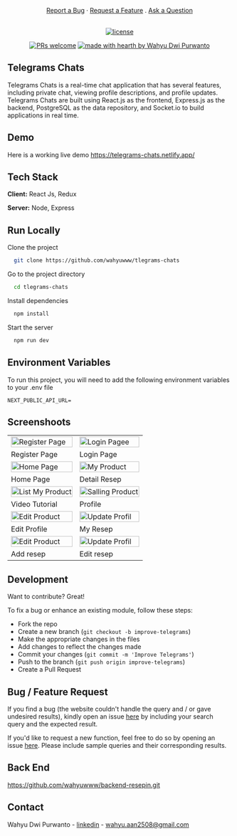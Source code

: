 <br/>
<div align="center">
<!-- <img src="https://i.postimg.cc/65pLzxB6/Group-4.png" width="auto" height="230" cover /> -->
 </div>
 <div align="center">
  <br />
  <br />
  <a href="https://github.com/dec0dOS/amazing-github-template/issues/new?assignees=&labels=bug&template=01_BUG_REPORT.md&title=bug%3A+">Report a Bug</a>
  ·
  <a href="https://github.com/dec0dOS/amazing-github-template/issues/new?assignees=&labels=enhancement&template=02_FEATURE_REQUEST.md&title=feat%3A+">Request a Feature</a>
  .
  <a href="https://github.com/dec0dOS/amazing-github-template/discussions">Ask a Question</a>
</div>

<div align="center">
<br />

[![license](https://img.shields.io/github/license/dec0dOS/amazing-github-template.svg?style=flat-square)](LICENSE)

[![PRs welcome](https://img.shields.io/badge/PRs-welcome-ff69b4.svg?style=flat-square)](https://github.com/wahyuwww/)
[![made with hearth by Wahyu Dwi Purwanto](https://img.shields.io/badge/made%20with%20%E2%99%A5%20by-Wahyu-ff1414.svg?style=flat-square)](https://github.com/wahyuwww/)

</div>

## Telegrams Chats

Telegrams Chats is a real-time chat application that has several features, including private chat, viewing profile descriptions, and profile updates. Telegrams Chats are built using React.js as the frontend, Express.js as the backend, PostgreSQL as the data repository, and Socket.io to build applications in real time.

## Demo
Here is a working live demo  https://telegrams-chats.netlify.app/

## Tech Stack

**Client:** React Js, Redux

**Server:** Node, Express

## Run Locally

Clone the project

```bash
  git clone https://github.com/wahyuwww/tlegrams-chats
```

Go to the project directory

```bash
  cd tlegrams-chats
```

Install dependencies

```bash
  npm install
```

Start the server

```bash
  npm run dev
```


## Environment Variables

To run this project, you will need to add the following environment variables to your .env file

```
NEXT_PUBLIC_API_URL=

```
## Screenshoots
<p align="center" display=flex>
<table>
 
  <tr>
    <td><image src="./screensoot/Screenshot_3.png" alt="Register Page" width=100%></td>
    <td><image src="./screensoot/Screenshot_4.png" alt="Login Pagee" width=100%/></td>
  </tr>
   <tr>
    <td>Register Page</td>
    <td>Login Page</td>
  </tr>
  
  <tr>
    <td><image src="./screensoot/https___resepin.vercel.app_home (1).png" alt="Home Page" width=100% ></td>
    <td><image src="./screensoot/crop.png" alt="My Product" width=100%></td>
  </tr>
  <tr>
    <td>Home Page</td>
    <td>Detail Resep</td>
  </tr>
  <tr>
    <td><image src="./screensoot/video tutor.png" alt="List My Product" width=100%></td>
        <td><image src="./screensoot/Resepinaja.png" alt="Salling Product" width=100%></td>
  </tr>
  <tr>
      <td>Video Tutorial</td>
       <td>Profile</td>
  </tr>
  
  <tr>
    <td><image src="./screensoot/edit profil.png" alt="Edit Product" width=100%></td>
    <td><image src="./screensoot/my resepin.png" alt="Update Profil" width=100%></td>
  </tr>
  <tr>
      <td>Edit Profile</td>
     <td>My Resep</td>
  </tr>
  <tr>
    <td><image src="./screensoot/add resep.png" alt="Edit Product" width=100%></td>
    <td><image src="./screensoot/editnoncrop.png" alt="Update Profil" width=100%></td>
  </tr>
  <tr>
      <td>Add resep</td>
     <td>Edit resep</td>
  </tr>
</table>
 

 ## Development
Want to contribute? Great!

To fix a bug or enhance an existing module, follow these steps:

- Fork the repo
- Create a new branch (`git checkout -b improve-telegrams`)
- Make the appropriate changes in the files
- Add changes to reflect the changes made
- Commit your changes (`git commit -m 'Improve Telegrams'`)
- Push to the branch (`git push origin improve-telegrams`)
- Create a Pull Request 

## Bug / Feature Request

If you find a bug (the website couldn't handle the query and / or gave undesired results), kindly open an issue [here](https://github.com/iharsh234/WebApp/issues/new) by including your search query and the expected result.

If you'd like to request a new function, feel free to do so by opening an issue [here](https://github.com/iharsh234/WebApp/issues/new). Please include sample queries and their corresponding results.


## Back End
https://github.com/wahyuwww/backend-resepin.git

## Contact

Wahyu Dwi Purwanto - [linkedin](https://www.linkedin.com/in/wahyu-dwi-purwanto/) - wahyu.aan2508@gmail.com
